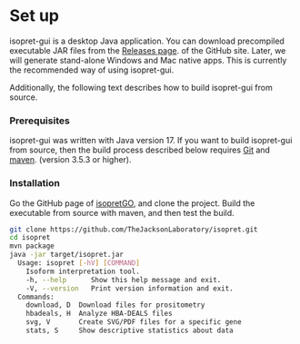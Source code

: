 # Set up


isopret-gui is a desktop Java application. You can download precompiled executable
JAR files from the [Releases page](https://github.com/TheJacksonLaboratory/isopret/releases).
of the GitHub site. Later, we will generate stand-alone Windows and Mac native apps.
This is currently the recommended way of using isopret-gui.


Additionally, the following text describes how to build isopret-gui from source.


### Prerequisites


isopret-gui was written with Java version 17. If you want to
build isopret-gui from source, then the build process described below requires
[Git](https://git-scm.com/book/en/v2) and [maven](https://maven.apache.org/install.html). (version 3.5.3 or higher).


### Installation


Go the GitHub page of [isopretGO](https://github.com/TheJacksonLaboratory/isopretGO), and clone the project.
Build the executable from source with maven, and then test the build.

```bash
git clone https://github.com/TheJacksonLaboratory/isopret.git
cd isopret
mvn package
java -jar target/isopret.jar
  Usage: isopret [-hV] [COMMAND]
    Isoform interpretation tool.
    -h, --help      Show this help message and exit.
    -V, --version   Print version information and exit.
  Commands:
    download, D  Download files for prositometry
    hbadeals, H  Analyze HBA-DEALS files
    svg, V       Create SVG/PDF files for a specific gene
    stats, S     Show descriptive statistics about data
```








